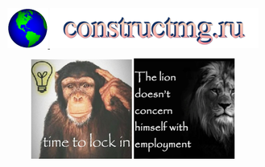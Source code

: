 <div align="center">
  <a href="https://constructmg.ru">
    <img src="images/globe.gif" width="80" alt="Glob Blorg" >
    <img src="images/constructmg.png" height="80" alt="CMG WEBSITEE" />
  </a>
</div>

<br>

<div align="center">
  <img src="images/lockin.jpg" width="200" alt="Lock IN" />
  <img src="images/employment.jpg" width="200" alt="w*rk" />
</div>
